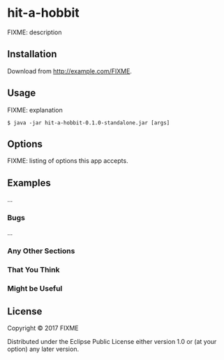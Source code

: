# hit-a-hobbit

FIXME: description

## Installation

Download from http://example.com/FIXME.

## Usage

FIXME: explanation

    $ java -jar hit-a-hobbit-0.1.0-standalone.jar [args]

## Options

FIXME: listing of options this app accepts.

## Examples

...

### Bugs

...

### Any Other Sections
### That You Think
### Might be Useful

## License

Copyright © 2017 FIXME

Distributed under the Eclipse Public License either version 1.0 or (at
your option) any later version.
